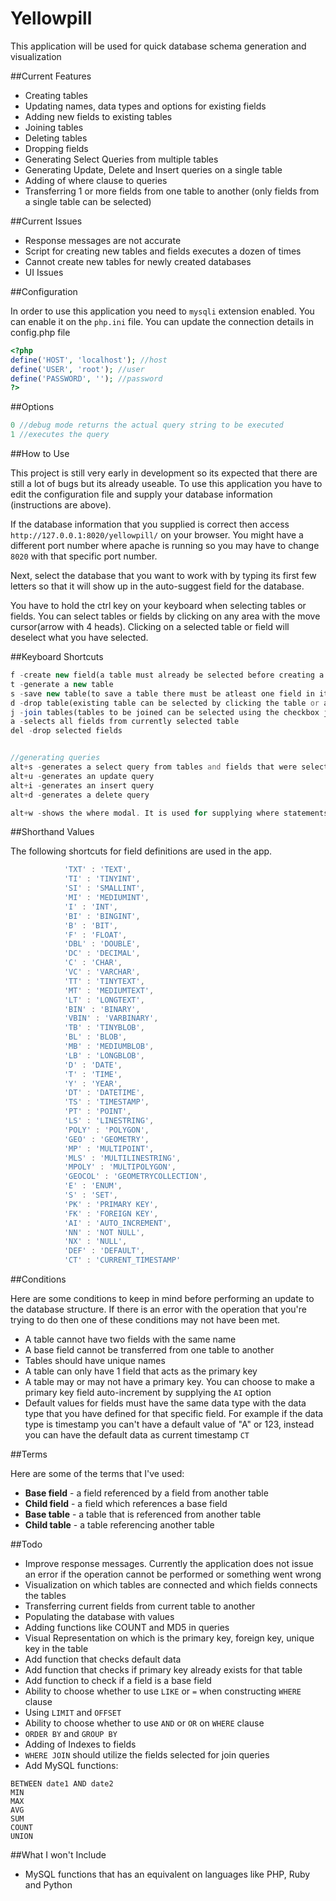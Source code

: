 Yellowpill
==========

This application will be used for quick database schema generation and visualization

##Current Features

- Creating tables
- Updating names, data types and options for existing fields
- Adding new fields to existing tables
- Joining tables
- Deleting tables
- Dropping fields
- Generating Select Queries from multiple tables
- Generating Update, Delete and Insert queries on a single table
- Adding of where clause to queries
- Transferring 1 or more fields from one table to another (only fields from a single table can be selected)


##Current Issues

- Response messages are not accurate
- Script for creating new tables and fields executes a dozen of times
- Cannot create new tables for newly created databases
- UI Issues


##Configuration

In order to use this application you need to ```mysqli``` extension enabled. 
You can enable it on the ```php.ini``` file.
You can update the connection details in config.php file

```php
<?php
define('HOST', 'localhost'); //host
define('USER', 'root'); //user
define('PASSWORD', ''); //password
?>
```

##Options

```php
0 //debug mode returns the actual query string to be executed 
1 //executes the query
```

##How to Use

This project is still very early in development so its expected that there are still a lot of bugs but its already useable.
To use this application you have to edit the configuration file and supply your database information (instructions are above).

If the database information that you supplied is correct then access ```http://127.0.0.1:8020/yellowpill/``` on your browser.
You might have a different port number where apache is running so you may have to change ```8020``` with that specific port number.

Next, select the database that you want to work with by typing its first few letters so that it will show up in the auto-suggest field for the database.

You have to hold the ctrl key on your keyboard when selecting tables or fields. 
You can select tables or fields by clicking on any area with the move cursor(arrow with 4 heads). 
Clicking on a selected table or field will deselect what you have selected.


##Keyboard Shortcuts

```php
f -create new field(a table must already be selected before creating a new field, you can also press enter from inside an existing field to create a new field for the selected table)
t -generate a new table
s -save new table(to save a table there must be atleast one field in it)
d -drop table(existing table can be selected by clicking the table or anywhere inside the table)
j -join tables(tables to be joined can be selected using the checkbox just below the tables name)
a -selects all fields from currently selected table
del -drop selected fields


//generating queries
alt+s -generates a select query from tables and fields that were selected
alt+u -generates an update query
alt+i -generates an insert query
alt+d -generates a delete query

alt+w -shows the where modal. It is used for supplying where statements on the current query.
```

##Shorthand Values

The following shortcuts for field definitions are used in the app.

```javascript
			'TXT' : 'TEXT',
			'TI' : 'TINYINT', 
			'SI' : 'SMALLINT',
			'MI' : 'MEDIUMINT',
			'I' : 'INT', 
			'BI' : 'BINGINT', 
			'B' : 'BIT', 
			'F' : 'FLOAT', 
			'DBL' : 'DOUBLE',
			'DC' : 'DECIMAL', 
			'C' : 'CHAR', 
			'VC' : 'VARCHAR',
			'TT' : 'TINYTEXT',
			'MT' : 'MEDIUMTEXT',
			'LT' : 'LONGTEXT',
			'BIN' : 'BINARY', 
			'VBIN' : 'VARBINARY',
			'TB' : 'TINYBLOB',
			'BL' : 'BLOB', 
			'MB' : 'MEDIUMBLOB',
			'LB' : 'LONGBLOB',
			'D' : 'DATE', 
			'T' : 'TIME', 
			'Y' : 'YEAR',
			'DT' : 'DATETIME',
			'TS' : 'TIMESTAMP', 
			'PT' : 'POINT',
			'LS' : 'LINESTRING',
			'POLY' : 'POLYGON', 
			'GEO' : 'GEOMETRY', 
			'MP' : 'MULTIPOINT',
			'MLS' : 'MULTILINESTRING', 
			'MPOLY' : 'MULTIPOLYGON',
			'GEOCOL' : 'GEOMETRYCOLLECTION', 
			'E' : 'ENUM', 
			'S' : 'SET',
			'PK' : 'PRIMARY KEY',
			'FK' : 'FOREIGN KEY',
			'AI' : 'AUTO_INCREMENT',
			'NN' : 'NOT NULL',
			'NX' : 'NULL',
			'DEF' : 'DEFAULT',
			'CT' : 'CURRENT_TIMESTAMP'
```

##Conditions

Here are some conditions to keep in mind before performing an update to the database structure. 
If there is an error with the operation that you're trying to do then one of these conditions may not have been met.

- A table cannot have two fields with the same name
- A base field cannot be transferred from one table to another
- Tables should have unique names
- A table can only have 1 field that acts as the primary key
- A table may or may not have a primary key. You can choose to make a primary key field auto-increment by supplying the ```AI``` option
- Default values for fields must have the same data type with the data type that you have defined for that specific field.
For example if the data type is timestamp you can't have a default value of "A" or 123, instead you can have the default data as
current timestamp ```CT```


##Terms

Here are some of the terms that I've used:

- **Base field** - a field referenced by a field from another table
- **Child field** - a field which references a base field
- **Base table** - a table that is referenced from another table
- **Child table** - a table referencing another table


##Todo

- Improve response messages. Currently the application does not issue an error if the operation cannot be performed or something went wrong
- Visualization on which tables are connected and which fields connects the tables
- Transferring current fields from current table to another
- Populating the database with values
- Adding functions like COUNT and MD5 in queries
- Visual Representation on which is the primary key, foreign key, unique key in the table
- Add function that checks default data
- Add function that checks if primary key already exists for that table
- Add function to check if a field is a base field
- Ability to choose whether to use ```LIKE``` or ```=``` when constructing ```WHERE``` clause
- Using ```LIMIT``` and ```OFFSET```
- Ability to choose whether to use ```AND``` or ```OR``` on ```WHERE``` clause
- ```ORDER BY``` and ```GROUP BY```
- Adding of Indexes to fields
- ```WHERE JOIN``` should utilize the fields selected for join queries
- Add MySQL functions:

```
BETWEEN date1 AND date2
MIN
MAX
AVG
SUM
COUNT
UNION
```


##What I won't Include

- MySQL functions that has an equivalent on languages like PHP, Ruby and Python
